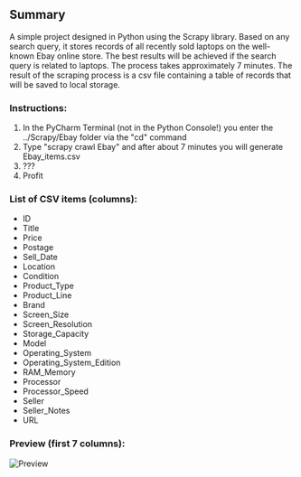 ## Summary
A simple project designed in Python using the Scrapy library. Based on any search query, it stores records of all recently sold laptops on the well-known Ebay online store. The best results will be achieved if the search query is related to laptops. The process takes approximately 7 minutes. The result of the scraping process is a csv file containing a table of records that will be saved to local storage.

### Instructions:
1. In the PyCharm Terminal (not in the Python Console!) you enter the ../Scrapy/Ebay folder via the "cd" command
2. Type "scrapy crawl Ebay" and after about 7 minutes you will generate Ebay_items.csv
3. ???
4. Profit

### List of CSV items (columns):
- ID
- Title
- Price
- Postage
- Sell_Date
- Location
- Condition
- Product_Type
- Product_Line
- Brand
- Screen_Size
- Screen_Resolution
- Storage_Capacity
- Model
- Operating_System
- Operating_System_Edition
- RAM_Memory
- Processor
- Processor_Speed
- Seller
- Seller_Notes
- URL

### Preview (first 7 columns):
![Preview](https://i.imgur.com/DBVDtef.png)
